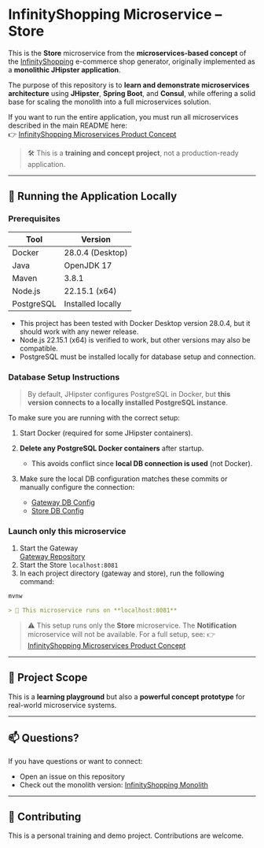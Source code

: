 # InfinityShopping Microservice – Store 

This is the **Store** microservice from the **microservices-based concept** of the [InfinityShopping](https://github.com/PiotrZielonka/infinityshopping) e-commerce shop generator, originally implemented as a **monolithic JHipster application**.

The purpose of this repository is to **learn and demonstrate microservices architecture** using **JHipster**, **Spring Boot**, and **Consul**, while offering a solid base for scaling the monolith into a full microservices solution.

If you want to run the entire application, you must run all microservices described in the main README here:  
👉 [InfinityShopping Microservices Product Concept](https://github.com/PiotrZielonka/infinityshopping-microservices-consul-product-concept)

> 🛠️ This is a **training and concept project**, not a production-ready application.

---

## 🧪 Running the Application Locally

### Prerequisites

| Tool       | Version           |
| ---------- | ----------------- |
| Docker     | 28.0.4 (Desktop)  |
| Java       | OpenJDK 17        |
| Maven      | 3.8.1             |
| Node.js    | 22.15.1 (x64)     |
| PostgreSQL | Installed locally |

* This project has been tested with Docker Desktop version 28.0.4, but it should work with any newer release.
* Node.js 22.15.1 (x64) is verified to work, but other versions may also be compatible.
* PostgreSQL must be installed locally for database setup and connection.

### Database Setup Instructions

> By default, JHipster configures PostgreSQL in Docker, but **this version connects to a locally installed PostgreSQL instance**.

To make sure you are running with the correct setup:

1. Start Docker (required for some JHipster containers).
2. **Delete any PostgreSQL Docker containers** after startup.

    * This avoids conflict since **local DB connection is used** (not Docker).
3. Make sure the local DB configuration matches these commits or manually configure the connection:

    * [Gateway DB Config](https://github.com/PiotrZielonka/infinityshopping-consul-gateway/commit/a78424f55258a30ed59372e8554d5ec19483e350)
    * [Store DB Config](https://github.com/PiotrZielonka/infinityshopping-microservice-consul-store/commit/064eeedfe9714114a2d8d5346ae7f895cb0fce06)

### Launch only this microservice

1. Start the Gateway  
   [Gateway Repository](https://github.com/PiotrZielonka/infinityshopping-consul-gateway)
2. Start the Store `localhost:8081` 
3. In each project directory (gateway and store), run the following command:

  ```bash
mvnw
  ```

  ```markdown
> 🧭 This microservice runs on **localhost:8081**
```

> ⚠️ This setup runs only the **Store** microservice. The **Notification** microservice will not be available.
> For a full setup, see:
> 👉 [InfinityShopping Microservices Product Concept](https://github.com/PiotrZielonka/infinityshopping-microservices-consul-product-concept)

---

## 🔭 Project Scope

This is a **learning playground** but also a **powerful concept prototype** for real-world microservice systems.

---

## 📫 Questions?

If you have questions or want to connect:

* Open an issue on this repository
* Check out the monolith version: [InfinityShopping Monolith](https://github.com/PiotrZielonka/infinityshopping)

---

## 🤝 Contributing

This is a personal training and demo project. Contributions are welcome.
